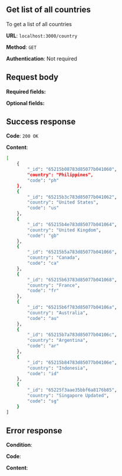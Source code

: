 ## Get list of all countries

To get a list of all countries

**URL**: `localhost:3000/country`

**Method**: `GET`

**Authentication**: Not required

## Request body

**Required fields:**

**Optional fields:**

## Success response

**Code**: `200 OK`

**Content**:

```bash
[
    {
        "_id": "65215b08783d85077b041060",
        "country": "Philippines",
        "code": "ph"
    },
    {
        "_id": "65215b3c783d85077b041062",
        "country": "United States",
        "code": "us"
    },
    {
        "_id": "65215b4e783d85077b041064",
        "country": "United Kingdom",
        "code": "gb"
    },
    {
        "_id": "65215b5a783d85077b041066",
        "country": "Canada",
        "code": "ca"
    },
    {
        "_id": "65215b63783d85077b041068",
        "country": "France",
        "code": "fr"
    },
    {
        "_id": "65215b6f783d85077b04106a",
        "country": "Australia",
        "code": "au"
    },
    {
        "_id": "65215b7a783d85077b04106c",
        "country": "Argentina",
        "code": "ar"
    },
    {
        "_id": "65215b84783d85077b04106e",
        "country": "Indonesia",
        "code": "id"
    },
    {
        "_id": "65225f3aae35bbf6a8176b85",
        "country": "Singapore Updated",
        "code": "sg"
    }
]
```

## Error response

**Condition**:

**Code**:

**Content**:

```bash

```

